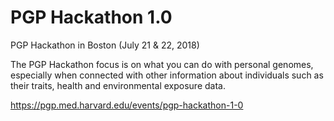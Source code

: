 # PGP Hackathon 1.0

PGP Hackathon in Boston (July 21 & 22, 2018)

The PGP Hackathon focus is on what you can do with personal genomes, especially when connected with other information about individuals such as their traits, health and environmental exposure data.

https://pgp.med.harvard.edu/events/pgp-hackathon-1-0
